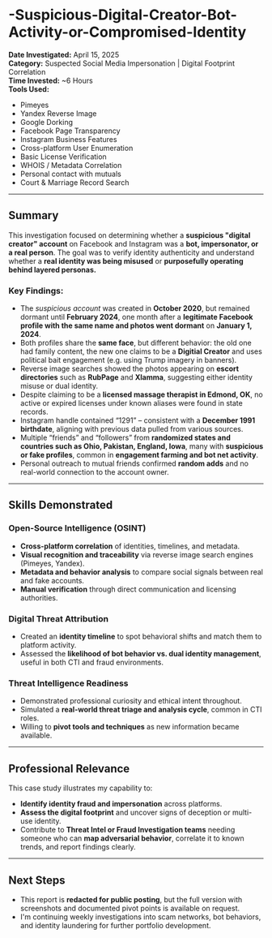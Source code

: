 # -Suspicious-Digital-Creator-Bot-Activity-or-Compromised-Identity

**Date Investigated:** April 15, 2025  
**Category:** Suspected Social Media Impersonation | Digital Footprint Correlation  
**Time Invested:** ~6 Hours  
**Tools Used:**  
- Pimeyes  
- Yandex Reverse Image  
- Google Dorking  
- Facebook Page Transparency  
- Instagram Business Features  
- Cross-platform User Enumeration  
- Basic License Verification  
- WHOIS / Metadata Correlation  
- Personal contact with mutuals  
- Court & Marriage Record Search  

---

## Summary  
This investigation focused on determining whether a **suspicious "digital creator" account** on Facebook and Instagram was a **bot, impersonator, or a real person**. The goal was to verify identity authenticity and understand whether a **real identity was being misused** or **purposefully operating behind layered personas.**

### Key Findings:
- The *suspicious account* was created in **October 2020**, but remained dormant until **February 2024**, one month after a **legitimate Facebook profile with the same name and photos went dormant** on **January 1, 2024**.
- Both profiles share the **same face**, but different behavior: the old one had family content, the new one claims to be a **Digitial Creator** and uses political bait engagement (e.g. using Trump imagery in banners).
- Reverse image searches showed the photos appearing on **escort directories** such as **RubPage** and **Xlamma**, suggesting either identity misuse or dual identity.
- Despite claiming to be a **licensed massage therapist in Edmond, OK**, no active or expired licenses under known aliases were found in state records.
- Instagram handle contained “1291” – consistent with a **December 1991 birthdate**, aligning with previous data pulled from various sources.
- Multiple “friends” and “followers” from **randomized states and countries such as Ohio, Pakistan, England, Iowa**, many with **suspicious or fake profiles**, common in **engagement farming and bot net activity**.
- Personal outreach to mutual friends confirmed **random adds** and no real-world connection to the account owner.

---

## Skills Demonstrated

### Open-Source Intelligence (OSINT)
- **Cross-platform correlation** of identities, timelines, and metadata.
- **Visual recognition and traceability** via reverse image search engines (Pimeyes, Yandex).
- **Metadata and behavior analysis** to compare social signals between real and fake accounts.
- **Manual verification** through direct communication and licensing authorities.

### Digital Threat Attribution
- Created an **identity timeline** to spot behavioral shifts and match them to platform activity.
- Assessed the **likelihood of bot behavior vs. dual identity management**, useful in both CTI and fraud environments.

### Threat Intelligence Readiness
- Demonstrated professional curiosity and ethical intent throughout.
- Simulated a **real-world threat triage and analysis cycle**, common in CTI roles.
- Willing to **pivot tools and techniques** as new information became available.

---

## Professional Relevance  
This case study illustrates my capability to:
- **Identify identity fraud and impersonation** across platforms.
- **Assess the digital footprint** and uncover signs of deception or multi-use identity.
- Contribute to **Threat Intel or Fraud Investigation teams** needing someone who can **map adversarial behavior**, correlate it to known trends, and report findings clearly.

---

## Next Steps  
- This report is **redacted for public posting**, but the full version with screenshots and documented pivot points is available on request.  
- I'm continuing weekly investigations into scam networks, bot behaviors, and identity laundering for further portfolio development.
>
